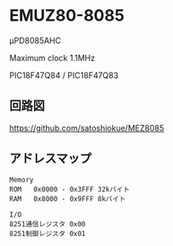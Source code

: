 # EMUZ80-8085

μPD8085AHC  

Maximum clock 1.1MHz

PIC18F47Q84 / PIC18F47Q83

## 回路図
https://github.com/satoshiokue/MEZ8085

## アドレスマップ
```
Memory
ROM   0x0000 - 0x3FFF 32kバイト
RAM   0x8000 - 0x9FFF 8kバイト

I/O
8251通信レジスタ 0x00
8251制御レジスタ 0x01
```
